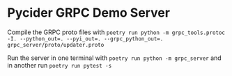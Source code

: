 # Pycider GRPC Demo Server

Compile the GRPC proto files with  `poetry run python -m grpc_tools.protoc -I. --python_out=. --pyi_out=. --grpc_python_out=. grpc_server/proto/updater.proto`


Run the server in one terminal with `poetry run python -m grpc_server` and in another run `poetry run pytest -s`
